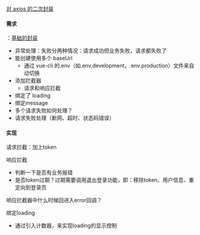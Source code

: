 [对 axios 的二次封装](https://juejin.cn/post/6968487137670856711#comment)

#### 需求

：[基础的封装](https://www.jianshu.com/p/04a1cfa565a3)

- 异常处理：失败分两种情况：请求成功但业务失败，请求都失败了
- 能创建使用多个 baseUrl
  - 通过 vue-cli 的.env（如.env.development，.env.production）文件来自动切换
- 添加拦截器
  - 请求和响应拦截
- 绑定了 loading
- 绑定message
- 多个请求失败如何处理？
- 请求失败处理（断网、超时、状态码错误）

#### 实现

请求拦截：加上token

响应拦截

- 判断一下是否有业务报错
- 是否token过期？过期需要调用退出登录功能，即：移除token、用户信息、重定向到登录页

响应拦截器中什么时候回进入error回调？

绑定loading

- 通过引入计数器，来实现loading的显示控制

